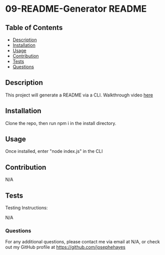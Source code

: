 
  # 09-README-Generator README
  ###  
  
  ## Table of Contents

   - [Description](#description)
   - [Installation](#installation)
   - [Usage](#usage)
   - [Contribution](#contribution)
   - [Tests](#tests)
   - [Questions](#questions)
   
  ## Description

  This project will generate a README via a CLI.
  Walkthrough video [here](https://drive.google.com/file/d/1zdFoo7lzPhGmOoXY1MqspVMDMrv1vc1E/view)
  
  ## Installation

  Clone the repo, then run npm i in the install directory.
  
  ## Usage

  Once installed, enter "node index.js" in the CLI
  
  ## Contribution

  N/A
  
  ## Tests

  Testing Instructions:

  N/A
  
  ### Questions

  For any additional questions, please contact me via email at N/A, or check out my GitHub profile at https://github.com/josephehayes
  
  

  

